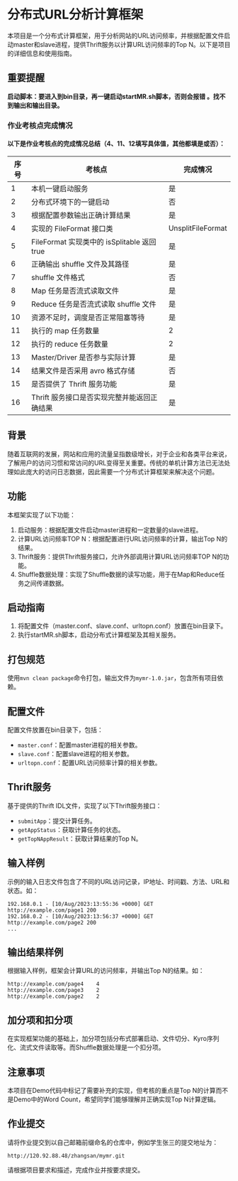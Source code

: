 # 分布式URL分析计算框架

本项目是一个分布式计算框架，用于分析网站的URL访问频率，并根据配置文件启动master和slave进程，提供Thrift服务以计算URL访问频率的Top N。以下是项目的详细信息和使用指南。
## 重要提醒
**启动脚本：要进入到bin目录，再一键启动startMR.sh脚本，否则会报错
。找不到输出和输出目录。**
### 作业考核点完成情况

#### 以下是作业考核点的完成情况总结（4、11、12填写具体值，其他都填是或否）：

| 序号 | 考核点                                       | 完成情况              |
| ---- | -------------------------------------------- |-------------------|
| 1    | 本机一键启动服务                             | 是                 |
| 2    | 分布式环境下的一键启动                       | 否                 |
| 3    | 根据配置参数输出正确计算结果                 | 是                 |
| 4    | 实现的 FileFormat 接口类                     | UnsplitFileFormat |
| 5    | FileFormat 实现类中的 isSplitable 返回 true   | 是                 |
| 6    | 正确输出 shuffle 文件及其路径               | 是                 |
| 7    | shuffle 文件格式                             | 否                 |
| 8    | Map 任务是否流式读取文件                      | 是                 |
| 9    | Reduce 任务是否流式读取 shuffle 文件           | 是                 |
| 10   | 资源不足时，调度是否正常阻塞等待              | 是                 |
| 11   | 执行的 map 任务数量                         | 2                 |
| 12   | 执行的 reduce 任务数量                      | 2                 |
| 13   | Master/Driver 是否参与实际计算               | 是                 |
| 14   | 结果文件是否采用 avro 格式存储               | 否                 |
| 15   | 是否提供了 Thrift 服务功能                   | 是                 |
| 16   | Thrift 服务接口是否实现完整并能返回正确结果 | 是                 |

## 背景

随着互联网的发展，网站和应用的流量呈指数级增长，对于企业和各类平台来说，了解用户的访问习惯和常访问的URL变得至关重要。传统的单机计算方法已无法处理如此庞大的访问日志数据，因此需要一个分布式计算框架来解决这个问题。

## 功能

本框架实现了以下功能：

1. 启动服务：根据配置文件启动master进程和一定数量的slave进程。
2. 计算URL访问频率TOP N：根据配置进行URL访问频率的计算，输出Top N的结果。
3. Thrift服务：提供Thrift服务接口，允许外部调用计算URL访问频率TOP N的功能。
4. Shuffle数据处理：实现了Shuffle数据的读写功能，用于在Map和Reduce任务之间传递数据。

## 启动指南

1. 将配置文件（master.conf、slave.conf、urltopn.conf）放置在bin目录下。
2. 执行startMR.sh脚本，启动分布式计算框架及其相关服务。

## 打包规范

使用`mvn clean package`命令打包，输出文件为`mymr-1.0.jar`，包含所有项目依赖。

## 配置文件

配置文件放置在bin目录下，包括：

- `master.conf`：配置master进程的相关参数。
- `slave.conf`：配置slave进程的相关参数。
- `urltopn.conf`：配置URL访问频率计算的相关参数。

## Thrift服务

基于提供的Thrift IDL文件，实现了以下Thrift服务接口：

- `submitApp`：提交计算任务。
- `getAppStatus`：获取计算任务的状态。
- `getTopNAppResult`：获取计算结果的Top N。

## 输入样例

示例的输入日志文件包含了不同的URL访问记录，IP地址、时间戳、方法、URL和状态。如：

```
192.168.0.1 - [10/Aug/2023:13:55:36 +0000] GET http://example.com/page1 200
192.168.0.2 - [10/Aug/2023:13:56:37 +0000] GET http://example.com/page2 200
...
```

## 输出结果样例

根据输入样例，框架会计算URL的访问频率，并输出Top N的结果。如：

```
http://example.com/page4    4 
http://example.com/page3    2
http://example.com/page2    2
```

## 加分项和扣分项

在实现框架功能的基础上，加分项包括分布式部署启动、文件切分、Kyro序列化、流式文件读取等。而Shuffle数据处理是一个扣分项。

## 注意事项

本项目在Demo代码中标记了需要补充的实现，但考核的重点是Top N的计算而不是Demo中的Word Count，希望同学们能够理解并正确实现Top N计算逻辑。

## 作业提交

请将作业提交到以自己邮箱前缀命名的仓库中，例如学生张三的提交地址为：

`http://120.92.88.48/zhangsan/mymr.git`

请根据项目要求和描述，完成作业并按要求提交。
